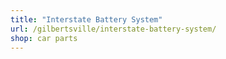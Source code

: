 ```yaml
---
title: "Interstate Battery System"
url: /gilbertsville/interstate-battery-system/
shop: car parts
---
```

